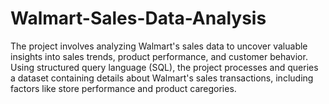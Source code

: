 # Walmart-Sales-Data-Analysis
The project involves analyzing Walmart's sales data to uncover valuable insights into sales trends, product performance, and customer behavior. Using structured query language (SQL), the project processes and queries a dataset containing details about Walmart's sales transactions, including factors like store performance and product caregories.
